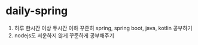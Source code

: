 # daily-spring

1. 하루 한시간 이상 두시간 이하 꾸준히 spring, spring boot, java, kotlin 공부하기
2. nodejs도 서운하지 않게 꾸준하게 공부해주기
